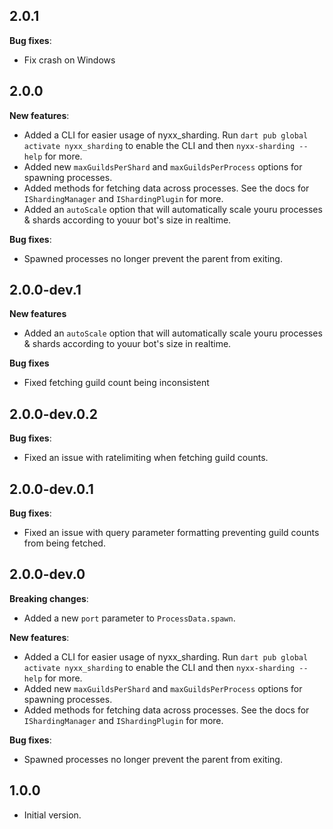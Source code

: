 ## 2.0.1
__Bug fixes__:

- Fix crash on Windows

## 2.0.0
__New features__:
- Added a CLI for easier usage of nyxx_sharding. Run `dart pub global activate nyxx_sharding` to enable the CLI and then `nyxx-sharding --help` for more.
- Added new `maxGuildsPerShard` and `maxGuildsPerProcess` options for spawning processes.
- Added methods for fetching data across processes. See the docs for `IShardingManager` and `IShardingPlugin` for more.
- Added an `autoScale` option that will automatically scale youru processes & shards according to youur bot's size in realtime.

__Bug fixes__:
- Spawned processes no longer prevent the parent from exiting.

## 2.0.0-dev.1
__New features__
- Added an `autoScale` option that will automatically scale youru processes & shards according to youur bot's size in realtime.

__Bug fixes__
- Fixed fetching guild count being inconsistent

## 2.0.0-dev.0.2
__Bug fixes__:
- Fixed an issue with ratelimiting when fetching guild counts.

## 2.0.0-dev.0.1
__Bug fixes__:
- Fixed an issue with query parameter formatting preventing guild counts from being fetched.

## 2.0.0-dev.0
__Breaking changes__:
- Added a new `port` parameter to `ProcessData.spawn`.

__New features__:
- Added a CLI for easier usage of nyxx_sharding. Run `dart pub global activate nyxx_sharding` to enable the CLI and then `nyxx-sharding --help` for more.
- Added new `maxGuildsPerShard` and `maxGuildsPerProcess` options for spawning processes.
- Added methods for fetching data across processes. See the docs for `IShardingManager` and `IShardingPlugin` for more.

__Bug fixes__:
- Spawned processes no longer prevent the parent from exiting.

## 1.0.0

- Initial version.
